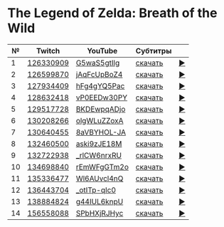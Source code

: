 # The Legend of Zelda: Breath of the Wild

| № | Twitch | YouTube | Субтитры | |
| --- | --- | --- | --- | --- |
| 1 | [126330909](https://www.twitch.tv/videos/126330909) | [G5waS5gtIlg](https://www.youtube.com/watch?v=G5waS5gtIlg) | [скачать](../chats/v126330909.ass) | [▶](../src/player.html?v=G5waS5gtIlg&s=126330909) |
| 2 | [126599870](https://www.twitch.tv/videos/126599870) | [jAqFcUpBoZ4](https://www.youtube.com/watch?v=jAqFcUpBoZ4) | [скачать](../chats/v126599870.ass) | [▶](../src/player.html?v=jAqFcUpBoZ4&s=126599870) |
| 3 | [127934409](https://www.twitch.tv/videos/127934409) | [hFg4gYQ5Pac](https://www.youtube.com/watch?v=hFg4gYQ5Pac) | [скачать](../chats/v127934409.ass) | [▶](../src/player.html?v=hFg4gYQ5Pac&s=127934409) |
| 4 | [128632418](https://www.twitch.tv/videos/128632418) | [vP0EEDw30PY](https://www.youtube.com/watch?v=vP0EEDw30PY) | [скачать](../chats/v128632418.ass) | [▶](../src/player.html?v=vP0EEDw30PY&s=128632418) |
| 5 | [129517728](https://www.twitch.tv/videos/129517728) | [BKDEwpqADjo](https://www.youtube.com/watch?v=BKDEwpqADjo) | [скачать](../chats/v129517728.ass) | [▶](../src/player.html?v=BKDEwpqADjo&s=129517728) |
| 6 | [130208266](https://www.twitch.tv/videos/130208266) | [olgWLuZZoxA](https://www.youtube.com/watch?v=olgWLuZZoxA) | [скачать](../chats/v130208266.ass) | [▶](../src/player.html?v=olgWLuZZoxA&s=130208266) |
| 7 | [130640455](https://www.twitch.tv/videos/130640455) | [8aVBYHOL-JA](https://www.youtube.com/watch?v=8aVBYHOL-JA) | [скачать](../chats/v130640455.ass) | [▶](../src/player.html?v=8aVBYHOL-JA&s=130640455) |
| 8 | [132460500](https://www.twitch.tv/videos/132460500) | [aski9zJE18M](https://www.youtube.com/watch?v=aski9zJE18M) | [скачать](../chats/v132460500.ass) | [▶](../src/player.html?v=aski9zJE18M&s=132460500) |
| 9 | [132722938](https://www.twitch.tv/videos/132722938) | [_rlCW6nrxRU](https://www.youtube.com/watch?v=_rlCW6nrxRU) | [скачать](../chats/v132722938.ass) | [▶](../src/player.html?v=_rlCW6nrxRU&s=132722938) |
| 10 | [134698840](https://www.twitch.tv/videos/134698840) | [rEmWFgGTm2o](https://www.youtube.com/watch?v=rEmWFgGTm2o) | [скачать](../chats/v134698840.ass) | [▶](../src/player.html?v=rEmWFgGTm2o&s=134698840) |
| 11 | [135336477](https://www.twitch.tv/videos/135336477) | [Wl6AUvcl4nQ](https://www.youtube.com/watch?v=Wl6AUvcl4nQ) | [скачать](../chats/v135336477.ass) | [▶](../src/player.html?v=Wl6AUvcl4nQ&s=135336477) |
| 12 | [136443704](https://www.twitch.tv/videos/136443704) | [_otITp-qIc0](https://www.youtube.com/watch?v=_otITp-qIc0) | [скачать](../chats/v136443704.ass) | [▶](../src/player.html?v=_otITp-qIc0&s=136443704) |
| 13 | [138884824](https://www.twitch.tv/videos/138884824) | [g44IUL6knpU](https://www.youtube.com/watch?v=g44IUL6knpU) | [скачать](../chats/v138884824.ass) | [▶](../src/player.html?v=g44IUL6knpU&s=138884824) |
| 14 | [156558088](https://www.twitch.tv/videos/156558088) | [SPbHXjRJHyc](https://www.youtube.com/watch?v=SPbHXjRJHyc) | [скачать](../chats/v156558088.ass) | [▶](../src/player.html?v=SPbHXjRJHyc&s=156558088) |
